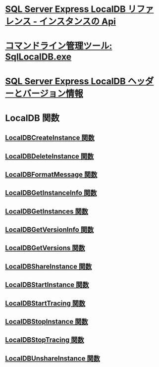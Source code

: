 # [SQL Server Express LocalDB リファレンス - インスタンスの Api](sql-server-express-localdb-reference-instance-apis.md)
# [コマンドライン管理ツール: SqlLocalDB.exe](command-line-management-tool-sqllocaldb-exe.md)
# [SQL Server Express LocalDB ヘッダーとバージョン情報](sql-server-express-localdb-header-and-version-information.md)

# LocalDB 関数
## [LocalDBCreateInstance 関数](localdbcreateinstance-function.md)
## [LocalDBDeleteInstance 関数](localdbdeleteinstance-function.md)
## [LocalDBFormatMessage 関数](localdbformatmessage-function.md)
## [LocalDBGetInstanceInfo 関数](localdbgetinstanceinfo-function.md)
## [LocalDBGetInstances 関数](localdbgetinstances-function.md)
## [LocalDBGetVersionInfo 関数](localdbgetversioninfo-function.md)
## [LocalDBGetVersions 関数](localdbgetversions-function.md)
## [LocalDBShareInstance 関数](localdbshareinstance-function.md)
## [LocalDBStartInstance 関数](localdbstartinstance-function.md)
## [LocalDBStartTracing 関数](localdbstarttracing-function.md)
## [LocalDBStopInstance 関数](localdbstopinstance-function.md)
## [LocalDBStopTracing 関数](localdbstoptracing-function.md)
## [LocalDBUnshareInstance 関数](localdbunshareinstance-function.md)
